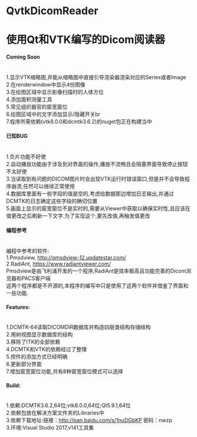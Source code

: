 # QvtkDicomReader

使用Qt和VTK编写的Dicom阅读器
===========================

#### Coming Soon
<br>1.显示VTK缩略图,并能从缩略图中直接引导渲染器渲染对应的Series或者Image
<br>2.在renderwindow中显示4份图像
<br>3.在绘图区域中显示影像扫描时的人体方位
<br>4.添加面积测量工具
<br>5.常见组织器官的窗宽窗位
<br>6.绘图区域中的文字添加显示/隐藏开关br
<br>7.程序所需依赖(vtk8.0.0和dcmtk3.6.2)的nuget包正在构建当中

#### 已知BUG
<br>1.负片功能不好使
<br>2.自动播放功能由于涉及到对界面的操作,播放不流畅且会阻塞界面导致停止按钮不太好使
<br>3.当读取到有问题的DICOM图片时会出现VTK运行时错误窗口,但是并不会导致程序崩溃,任然可以继续正常使用
<br>4.数据库里面有一些字段的值是空的,考虑给数据那边增加日志输出,并通过DCMTK的日志确定这些字段的确切位置
<br>5.画面上显示的窗宽窗位不是实时的,需要从Viewer中获取以确保实时性,且应该在值更改之后刷新一下文字.为了实现这个,要先改值,再触发值更改

#### 编程参考
<br>编程中参考的软件:
<br>1.Pmsdview, http://pmsdview-12.updatestar.com/
<br>2.RadiAnt, https://www.radiantviewer.com/
<br>Pmsdview是由飞利浦开发的一个程序;RadiAnt是效率极高且功能完善的Dicom浏览器和PACS客户端
<br>这两个程序都是不开源的,本程序的编写中只是使用了这两个软件并借鉴了界面和一些功能.

#### Features:
<br>1.DCMTK-64读取DICOMDIR数据库并构造四层类结构存储结构
<br>2.用树视图显示数据库的结构
<br>3.移除了ITK的全部依赖
<br>4.DCMTK和VTK的依赖经过了整理
<br>5.控件的添加方式已经明确
<br>6.更新部分界面
<br>7.增加窗宽窗位功能,共有8种窗宽窗位模式可以选择

#### Build:
<br>1.依赖:DCMTK3.6.2,64位;vtk8.0.0,64位;Qt5.9.1,64位
<br>2.依赖包放在解决方案文件夹的Libraries中
<br>3.依赖下载地址:链接：http://pan.baidu.com/s/1nuDGbKP 密码：nwzp
<br>3.环境:Visual Studio 2017,v141工具集
